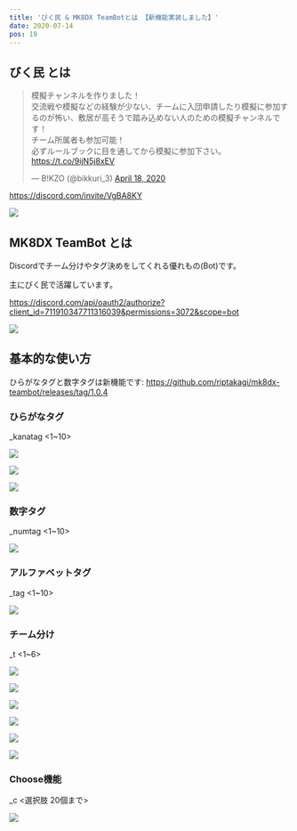 ```yaml
---
title: 'びく民 & MK8DX TeamBotとは 【新機能実装しました】' 
date: 2020-07-14
pos: 19
---
```


## びく民 とは

<blockquote class="twitter-tweet"><p lang="ja" dir="ltr">模擬チャンネルを作りました！<br>交流戦や模擬などの経験が少ない、チームに入団申請したり模擬に参加するのが怖い、敷居が高そうで踏み込めない人のための模擬チャンネルです！<br>チーム所属者も参加可能！<br>必ずルールブックに目を通してから模擬に参加下さい。<a href="https://t.co/9ijN5j8xEV">https://t.co/9ijN5j8xEV</a></p>&mdash; B!KZO (@bikkuri_3) <a href="https://twitter.com/bikkuri_3/status/1251467652184240128?ref_src=twsrc%5Etfw">April 18, 2020</a></blockquote> <script async src="https://platform.twitter.com/widgets.js" charset="utf-8"></script>

https://discord.com/invite/VgBA8KY

![](https://i.imgur.com/gKm1XtY.jpg)

## MK8DX TeamBot とは

Discordでチーム分けやタグ決めをしてくれる優れもの(Bot)です。

主にびく民で活躍しています。

https://discord.com/api/oauth2/authorize?client_id=711910347711316039&permissions=3072&scope=bot

![](https://i.imgur.com/hetlrmO.png)

## 基本的な使い方

ひらがなタグと数字タグは新機能です: https://github.com/riptakagi/mk8dx-teambot/releases/tag/1.0.4

### ひらがなタグ
_kanatag <1~10>

![](https://i.imgur.com/iOa6PUu.png)

![](https://i.imgur.com/EUsBKgK.png)

![](https://i.imgur.com/QrnY43N.png)

### 数字タグ
_numtag <1~10>

![](https://i.imgur.com/9cZVPHZ.png)

### アルファベットタグ
_tag <1~10>

![](https://i.imgur.com/jxjZQWE.png)

### チーム分け

_t <1~6>

![](https://i.imgur.com/iiFxnpF.png)

![](https://i.imgur.com/NWyPwWW.png)

![](https://i.imgur.com/AkunPeG.png)

![](https://i.imgur.com/2pMe0WX.png)

![](https://i.imgur.com/lbeBQXi.png)

![](https://i.imgur.com/sicrbpa.png)

### Choose機能

_c <選択肢 20個まで>

![](https://i.imgur.com/03tEtSA.png)
